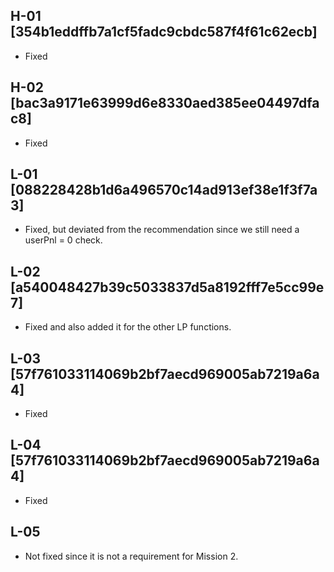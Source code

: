 ## H-01 [354b1eddffb7a1cf5fadc9cbdc587f4f61c62ecb] 
- Fixed
## H-02 [bac3a9171e63999d6e8330aed385ee04497dfac8] 
- Fixed
## L-01 [088228428b1d6a496570c14ad913ef38e1f3f7a3] 
- Fixed, but deviated from the recommendation since we still need a userPnl = 0 check.
## L-02 [a540048427b39c5033837d5a8192fff7e5cc99e7]
- Fixed and also added it for the other LP functions.
## L-03 [57f761033114069b2bf7aecd969005ab7219a6a4]
- Fixed
## L-04 [57f761033114069b2bf7aecd969005ab7219a6a4]
- Fixed
## L-05
- Not fixed since it is not a requirement for Mission 2.


